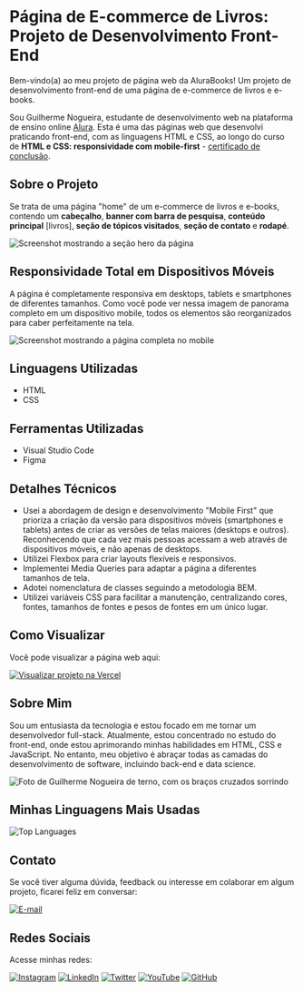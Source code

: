 # Página de E-commerce de Livros: Projeto de Desenvolvimento Front-End
Bem-vindo(a) ao meu projeto de página web da AluraBooks! Um projeto de desenvolvimento front-end de uma página de e-commerce de livros e e-books.

Sou Guilherme Nogueira, estudante de desenvolvimento web na plataforma de ensino online [Alura](https://www.alura.com.br/). Esta é uma das páginas web que desenvolvi praticando front-end, com as linguagens HTML e CSS, ao longo do curso de **HTML e CSS: responsividade com mobile-first** - [certificado de conclusão](https://cursos.alura.com.br/certificate/bfaf4c5a-7d8f-4fba-9256-7f1eb79b0620?lang=pt_BR).

## Sobre o Projeto

Se trata de uma página "home" de um e-commerce de livros e e-books, contendo um **cabeçalho**, **banner com barra de pesquisa**, **conteúdo principal** [livros], **seção de tópicos visitados**, **seção de contato** e **rodapé**.

<img src="./assets/readme/screencapture-127-0-0-1-3000-index-html-2023-08-20-16_12_07.png" alt="Screenshot mostrando a seção hero da página">

## Responsividade Total em Dispositivos Móveis

A página é completamente responsiva em desktops, tablets e smartphones de diferentes tamanhos. Como você pode ver nessa imagem de panorama completo em um dispositivo mobile, todos os elementos são reorganizados para caber perfeitamente na tela.

<img src="./assets/readme/screencapture-127-0-0-1-3000-index-html-2023-08-20-16_13_19.png" alt="Screenshot mostrando a página completa no mobile">

## Linguagens Utilizadas

* HTML
* CSS

## Ferramentas Utilizadas

* Visual Studio Code
* Figma

## Detalhes Técnicos

- Usei a abordagem de design e desenvolvimento "Mobile First" que prioriza a criação da versão para dispositivos móveis (smartphones e tablets) antes de criar as versões de telas maiores (desktops e outros). Reconhecendo que cada vez mais pessoas acessam a web através de dispositivos móveis, e não apenas de desktops.
- Utilizei Flexbox para criar layouts flexíveis e responsivos.
- Implementei Media Queries para adaptar a página a diferentes tamanhos de tela.
- Adotei nomenclatura de classes seguindo a metodologia BEM.
- Utilizei variáveis CSS para facilitar a manutenção, centralizando cores, fontes, tamanhos de fontes e pesos de fontes em um único lugar.

## Como Visualizar

Você pode visualizar a página web aqui: 

[![Visualizar projeto na Vercel](https://img.shields.io/badge/Vercel%20Page-Visualizar%20a%20página-blue?style=flat-square&logo=vercel&logoColor=white&link=https://alurabooks-eight-eta.vercel.app/)](https://alurabooks-eight-eta.vercel.app/)

## Sobre Mim

Sou um entusiasta da tecnologia e estou focado em me tornar um desenvolvedor full-stack. Atualmente, estou concentrado no estudo do front-end, 
onde estou aprimorando minhas habilidades em HTML, CSS e JavaScript. No entanto, meu objetivo é abraçar todas as camadas do desenvolvimento de 
software, incluindo back-end e data science.

<img src="./assets/readme/Perfil-Gui.png" alt="Foto de Guilherme Nogueira de terno, com os braços cruzados sorrindo">

## Minhas Linguagens Mais Usadas

![Top Languages](https://github-readme-stats.vercel.app/api/top-langs/?username=guinogueira2202&layout=compact)

## Contato

Se você tiver alguma dúvida, feedback ou interesse em colaborar em algum projeto, ficarei feliz em conversar: 

[![E-mail](https://img.shields.io/badge/Contato%20via%20E--mail-guinogueira2202%40hotmail.com-blue)](mailto:guinogueira2202@hotmail.com)

## Redes Sociais 
Acesse minhas redes:

[![Instagram](https://img.shields.io/badge/Instagram-guinogueira2202-purple)](https://www.instagram.com/guinogueira2202/) [![LinkedIn](https://img.shields.io/badge/LinkedIn-guinogueira2202-blue)](https://www.linkedin.com/in/guinogueira2202/) [![Twitter](https://img.shields.io/badge/Twitter-guinogueira2202-lightblue)](https://twitter.com/guinogueira2202) [![YouTube](https://img.shields.io/badge/YouTube-guinogueira2202-red)](https://www.youtube.com/channel/UCEfL_pp3h8Ul-LIL1C4o34w) [![GitHub](https://img.shields.io/badge/GitHub-guinogueira2202-darkgreen)](https://github.com/guinogueira2202)
